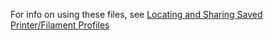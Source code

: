 For info on using these files, see
[Locating and Sharing Saved Printer/Filament Profiles](../../notes/locating_saved_profiles.md)
